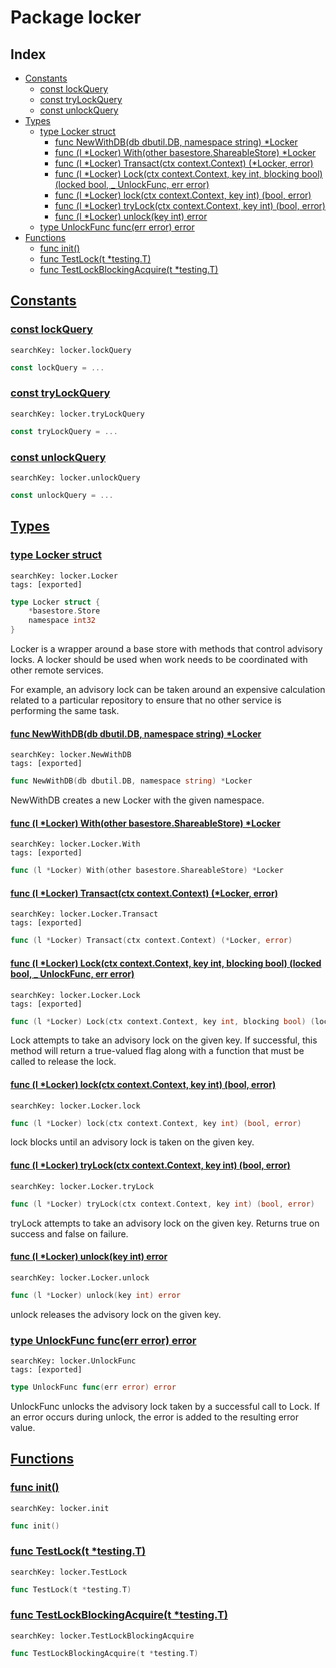 # Package locker

## Index

* [Constants](#const)
    * [const lockQuery](#lockQuery)
    * [const tryLockQuery](#tryLockQuery)
    * [const unlockQuery](#unlockQuery)
* [Types](#type)
    * [type Locker struct](#Locker)
        * [func NewWithDB(db dbutil.DB, namespace string) *Locker](#NewWithDB)
        * [func (l *Locker) With(other basestore.ShareableStore) *Locker](#Locker.With)
        * [func (l *Locker) Transact(ctx context.Context) (*Locker, error)](#Locker.Transact)
        * [func (l *Locker) Lock(ctx context.Context, key int, blocking bool) (locked bool, _ UnlockFunc, err error)](#Locker.Lock)
        * [func (l *Locker) lock(ctx context.Context, key int) (bool, error)](#Locker.lock)
        * [func (l *Locker) tryLock(ctx context.Context, key int) (bool, error)](#Locker.tryLock)
        * [func (l *Locker) unlock(key int) error](#Locker.unlock)
    * [type UnlockFunc func(err error) error](#UnlockFunc)
* [Functions](#func)
    * [func init()](#init)
    * [func TestLock(t *testing.T)](#TestLock)
    * [func TestLockBlockingAcquire(t *testing.T)](#TestLockBlockingAcquire)


## <a id="const" href="#const">Constants</a>

### <a id="lockQuery" href="#lockQuery">const lockQuery</a>

```
searchKey: locker.lockQuery
```

```Go
const lockQuery = ...
```

### <a id="tryLockQuery" href="#tryLockQuery">const tryLockQuery</a>

```
searchKey: locker.tryLockQuery
```

```Go
const tryLockQuery = ...
```

### <a id="unlockQuery" href="#unlockQuery">const unlockQuery</a>

```
searchKey: locker.unlockQuery
```

```Go
const unlockQuery = ...
```

## <a id="type" href="#type">Types</a>

### <a id="Locker" href="#Locker">type Locker struct</a>

```
searchKey: locker.Locker
tags: [exported]
```

```Go
type Locker struct {
	*basestore.Store
	namespace int32
}
```

Locker is a wrapper around a base store with methods that control advisory locks. A locker should be used when work needs to be coordinated with other remote services. 

For example, an advisory lock can be taken around an expensive calculation related to a particular repository to ensure that no other service is performing the same task. 

#### <a id="NewWithDB" href="#NewWithDB">func NewWithDB(db dbutil.DB, namespace string) *Locker</a>

```
searchKey: locker.NewWithDB
tags: [exported]
```

```Go
func NewWithDB(db dbutil.DB, namespace string) *Locker
```

NewWithDB creates a new Locker with the given namespace. 

#### <a id="Locker.With" href="#Locker.With">func (l *Locker) With(other basestore.ShareableStore) *Locker</a>

```
searchKey: locker.Locker.With
tags: [exported]
```

```Go
func (l *Locker) With(other basestore.ShareableStore) *Locker
```

#### <a id="Locker.Transact" href="#Locker.Transact">func (l *Locker) Transact(ctx context.Context) (*Locker, error)</a>

```
searchKey: locker.Locker.Transact
tags: [exported]
```

```Go
func (l *Locker) Transact(ctx context.Context) (*Locker, error)
```

#### <a id="Locker.Lock" href="#Locker.Lock">func (l *Locker) Lock(ctx context.Context, key int, blocking bool) (locked bool, _ UnlockFunc, err error)</a>

```
searchKey: locker.Locker.Lock
tags: [exported]
```

```Go
func (l *Locker) Lock(ctx context.Context, key int, blocking bool) (locked bool, _ UnlockFunc, err error)
```

Lock attempts to take an advisory lock on the given key. If successful, this method will return a true-valued flag along with a function that must be called to release the lock. 

#### <a id="Locker.lock" href="#Locker.lock">func (l *Locker) lock(ctx context.Context, key int) (bool, error)</a>

```
searchKey: locker.Locker.lock
```

```Go
func (l *Locker) lock(ctx context.Context, key int) (bool, error)
```

lock blocks until an advisory lock is taken on the given key. 

#### <a id="Locker.tryLock" href="#Locker.tryLock">func (l *Locker) tryLock(ctx context.Context, key int) (bool, error)</a>

```
searchKey: locker.Locker.tryLock
```

```Go
func (l *Locker) tryLock(ctx context.Context, key int) (bool, error)
```

tryLock attempts to take an advisory lock on the given key. Returns true on success and false on failure. 

#### <a id="Locker.unlock" href="#Locker.unlock">func (l *Locker) unlock(key int) error</a>

```
searchKey: locker.Locker.unlock
```

```Go
func (l *Locker) unlock(key int) error
```

unlock releases the advisory lock on the given key. 

### <a id="UnlockFunc" href="#UnlockFunc">type UnlockFunc func(err error) error</a>

```
searchKey: locker.UnlockFunc
tags: [exported]
```

```Go
type UnlockFunc func(err error) error
```

UnlockFunc unlocks the advisory lock taken by a successful call to Lock. If an error occurs during unlock, the error is added to the resulting error value. 

## <a id="func" href="#func">Functions</a>

### <a id="init" href="#init">func init()</a>

```
searchKey: locker.init
```

```Go
func init()
```

### <a id="TestLock" href="#TestLock">func TestLock(t *testing.T)</a>

```
searchKey: locker.TestLock
```

```Go
func TestLock(t *testing.T)
```

### <a id="TestLockBlockingAcquire" href="#TestLockBlockingAcquire">func TestLockBlockingAcquire(t *testing.T)</a>

```
searchKey: locker.TestLockBlockingAcquire
```

```Go
func TestLockBlockingAcquire(t *testing.T)
```

